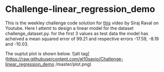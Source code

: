 # Challenge-linear_regression_demo

This is the weekley challenge code solution for [this](https://youtu.be/vOppzHpvTiQ) video by Siraj Raval on Youtube. Here I attemt to design a linear model for the dataset challenge_dataset.py. for the first 3 values as test data the model has acheived a mean squared error of 99.21 and respective errors -17.59, -8.19 and -10.03.

The ouptut plot is shown below.
![alt tag](https://raw.githubusercontent.com/el10savio/Challenge-linear_regression_demo
/master/plot.png)

